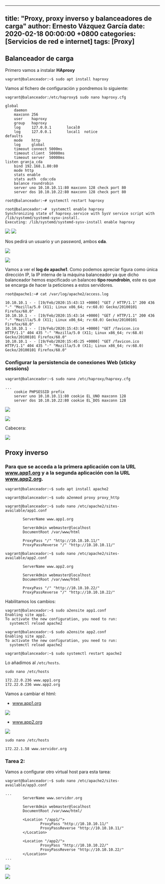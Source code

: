 
---
title: "Proxy, proxy inverso y balanceadores de carga"
author: Ernesto Vázquez García
date: 2020-02-18 00:00:00 +0800
categories: [Servicios de red e internet]
tags: [Proxy]
---

## Balanceador de carga

Primero vamos a instalar **HAproxy** 

    vagrant@balanceador:~$ sudo apt install haproxy

Vamos al fichero de configuración y pondremos lo siguiente:

```
vagrant@balanceador:/etc/haproxy$ sudo nano haproxy.cfg 

global
    daemon
    maxconn 256
    user    haproxy
    group   haproxy
    log     127.0.0.1       local0
    log     127.0.0.1       local1  notice
defaults
    mode    http
    log     global
    timeout connect 5000ms
    timeout client  50000ms
    timeout server  50000ms
listen granja_cda
    bind 192.168.1.80:80
    mode http
    stats enable
    stats auth  cda:cda
    balance roundrobin
    server uno 10.10.10.11:80 maxconn 128 check port 80
    server dos 10.10.10.22:80 maxconn 128 check port 80

root@balanceador:~# systemctl restart haproxy

root@balanceador:~#  systemctl enable haproxy
Synchronizing state of haproxy.service with SysV service script with /lib/systemd/systemd-sysv-install.
Executing: /lib/systemd/systemd-sysv-install enable haproxy
```

![](https://i.imgur.com/wIRP8cm.png)
![](https://i.imgur.com/HoFJRsd.png)

Nos pedirá un usuario y un password, ambos **cda**.

![](https://i.imgur.com/UQi7ARw.png)

![](https://i.imgur.com/tZWK0SG.png)


Vamos a ver el **log de apache1**. Como podemos apreciar figura como única dirección IP, la IP interna de la máquina balanceador ya que dicho balanceador hemos espcificado un balanceo **tipo roundrobin**, este es que se encarga de hacer la peticiones a estos servidores.

```
root@apache1:~# cat /var/log/apache2/access.log 

10.10.10.1 - - [19/Feb/2020:15:43:13 +0000] "GET / HTTP/1.1" 200 436 "-" "Mozilla/5.0 (X11; Linux x86_64; rv:68.0) Gecko/20100101 Firefox/68.0"
10.10.10.1 - - [19/Feb/2020:15:43:14 +0000] "GET / HTTP/1.1" 200 436 "-" "Mozilla/5.0 (X11; Linux x86_64; rv:68.0) Gecko/20100101 Firefox/68.0"
10.10.10.1 - - [19/Feb/2020:15:43:14 +0000] "GET /favicon.ico HTTP/1.1" 404 435 "-" "Mozilla/5.0 (X11; Linux x86_64; rv:68.0) Gecko/20100101 Firefox/68.0"
10.10.10.1 - - [19/Feb/2020:15:45:25 +0000] "GET /favicon.ico HTTP/1.1" 404 435 "-" "Mozilla/5.0 (X11; Linux x86_64; rv:68.0) Gecko/20100101 Firefox/68.0"
```

### Configurar la persistencia de conexiones Web (sticky sessions)

```
vagrant@balanceador:~$ sudo nano /etc/haproxy/haproxy.cfg 

...
    cookie PHPSESSID prefix                             
    server uno 10.10.10.11:80 cookie EL_UNO maxconn 128 
    server dos 10.10.10.22:80 cookie EL_DOS maxconn 128    
```        

![](https://i.imgur.com/VbAymPi.png)

![](https://i.imgur.com/ZeYasXv.png)

Cabecera:

![](https://i.imgur.com/nTa2cWK.png)


## Proxy inverso

### Para que se acceda a la primera aplicación con la URL www.app1.org y a la segunda aplicación con la URL www.app2.org.

```
vagrant@balanceador:~$ sudo apt install apache2

vagrant@balanceador:~$ sudo a2enmod proxy proxy_http
```

```
vagrant@balanceador:~$ sudo nano /etc/apache2/sites-available/app1.conf 

        ServerName www.app1.org

        ServerAdmin webmaster@localhost
        DocumentRoot /var/www/html

        ProxyPass "/" "http://10.10.10.11/"
        ProxyPassReverse "/" "http://10.10.10.11/"

vagrant@balanceador:~$ sudo nano /etc/apache2/sites-available/app2.conf 

        ServerName www.app2.org 

        ServerAdmin webmaster@localhost
        DocumentRoot /var/www/html

        ProxyPass "/" "http://10.10.10.22/"
        ProxyPassReverse "/" "http://10.10.10.22/"
```

Habilitamos los cambios:

```
vagrant@balanceador:~$ sudo a2ensite app1.conf
Enabling site app1.
To activate the new configuration, you need to run:
  systemctl reload apache2
  
vagrant@balanceador:~$ sudo a2ensite app2.conf
Enabling site app2.
To activate the new configuration, you need to run:
  systemctl reload apache2
  
vagrant@balanceador:~$ sudo systemctl restart apache2
```

Lo añadimos al `/etc/hosts`.

```
sudo nano /etc/hosts

172.22.0.236 www.app1.org
172.22.0.236 www.app2.org
```

Vamos a cambiar el html:

- www.app1.org

![](https://i.imgur.com/FapCq6S.png)

- www.app2.org

![](https://i.imgur.com/m4GnlFc.png)

```
sudo nano /etc/hosts

172.22.1.58 www.servidor.org
```

### Tarea 2:

Vamos a configurar otro virtual host para esta tarea:

```
vagrant@balanceador:~$ sudo nano /etc/apache2/sites-available/app3.conf 

...
        ServerName www.servidor.org

        ServerAdmin webmaster@localhost
        DocumentRoot /var/www/html/

        <Location "/app1/">
                ProxyPass "http://10.10.10.11/"
                ProxyPassReverse "http://10.10.10.11/"
        </Location>

        <Location "/app2/">
                ProxyPass "http://10.10.10.22/"
                ProxyPassReverse "http://10.10.10.22/"
        </Location>
...
```

![](https://i.imgur.com/x5uv1SC.png)

![](https://i.imgur.com/7AK8hpv.png)

